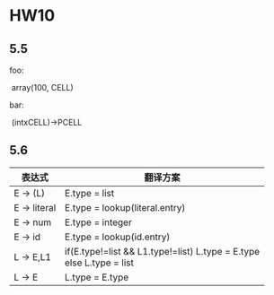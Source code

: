 # HW10

## 5.5

foo:

​	array(100, CELL)

bar:

​	(intxCELL)->PCELL

## 5.6

| 表达式       | 翻译方案                                                     |
| ------------ | ------------------------------------------------------------ |
| E -> (L)     | E.type = list                                                |
| E -> literal | E.type = lookup(literal.entry)                               |
| E -> num     | E.type = integer                                             |
| E -> id      | E.type = lookup(id.entry)                                    |
| L -> E,L1    | if(E.type!=list && L1.type!=list) L.type = E.type<br />else L.type = list |
| L -> E       | L.type = E.type                                              |

